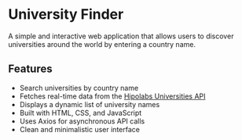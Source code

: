 # University Finder

A simple and interactive web application that allows users to discover universities around the world by entering a country name.

## Features

- Search universities by country name
- Fetches real-time data from the [Hipolabs Universities API](http://universities.hipolabs.com/)
- Displays a dynamic list of university names
- Built with HTML, CSS, and JavaScript
- Uses Axios for asynchronous API calls
- Clean and minimalistic user interface
